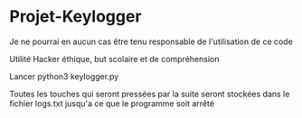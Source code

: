 # Projet-Keylogger

Je ne pourrai en aucun cas être tenu responsable de l'utilisation de ce code

Utilité Hacker éthique, but scolaire et de compréhension

Lancer python3 keylogger.py 

Toutes les touches qui seront pressées par la suite seront stockées dans le fichier logs.txt jusqu'a ce que le programme soit arrêté
